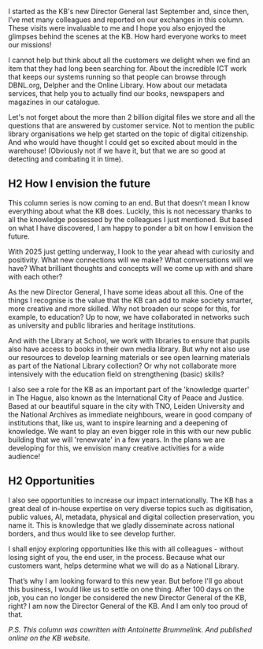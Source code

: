 I started as the KB's new Director General last September and, since then, I’ve met many colleagues and reported on our exchanges in this column. These visits were invaluable to me and I hope you also enjoyed the glimpses behind the scenes at the KB. How hard everyone works to meet our missions! 

I cannot help but think about all the customers we delight when we find an item that they had long been searching for. About the incredible ICT work that keeps our systems running so that people can browse through DBNL.org, Delpher and the Online Library. How about our metadata services, that help you to actually find our books, newspapers and magazines in our catalogue. 

Let's not forget about the more than 2 billion digital files we store and all the questions that are answered by customer service. Not to mention the public library organisations we help get started on the topic of digital citizenship. And who would have thought I could get so excited about mould in the warehouse! (Obviously not if we have it, but that we are so good at detecting and combating it in time). 

## H2 How I envision the future
This column series is now coming to an end. But that doesn't mean I know everything about what the KB does. Luckily, this is not necessary thanks to all the knowledge possessed by the colleagues I just mentioned. But based on what I have discovered, I am happy to ponder a bit on how I envision the future.

With 2025 just getting underway, I look to the year ahead with curiosity and positivity. What new connections will we make? What conversations will we have? What brilliant thoughts and concepts will we come up with and share with each other?

As the new Director General, I have some ideas about all this. One of the things I recognise is the value that the KB can add to make society smarter, more creative and more skilled. Why not broaden our scope for this, for example, to education? Up to now, we have collaborated in networks such as university and public libraries and heritage institutions. 

And with the Library at School, we work with libraries to ensure that pupils also have access to books in their own media library. But why not also use our resources to develop learning materials or see open learning materials as part of the National Library collection? Or why not collaborate more intensively with the education field on strengthening (basic) skills? 

I also see a role for the KB as an important part of the 'knowledge quarter' in The Hague, also known as the International City of Peace and Justice. Based at our beautiful square in the city with TNO, Leiden University and the National Archives as immediate neighbours, weare in good company of institutions that, like us, want to inspire learning and a deepening of knowledge. We want to play an even bigger role in this with our new public building that we will 'renewvate' in a few years.  In the plans we are developing for this, we envision many creative activities for a wide audience! 

## H2 Opportunities
I also see opportunities to increase our impact internationally. The KB has a great deal of in-house expertise on very diverse topics such as digitisation, public values, AI, metadata, physical and digital collection preservation, you name it.  This is knowledge that we gladly disseminate across national borders, and thus would like to see develop further.   

I shall enjoy exploring opportunities like this with all colleagues - without losing sight of you, the end user, in the process. Because what our customers want, helps determine what we will do as a National Library.

That’s why I am looking forward to this new year. But before I'll go about this business, I would like us to settle on one thing. After 100 days on the job, you can no longer be considered the new Director General of the KB, right? I am now the Director General of the KB. And I am only too proud of that. 

*P.S. This column was cowritten with Antoinette Brummelink. And published online on the KB website.*
